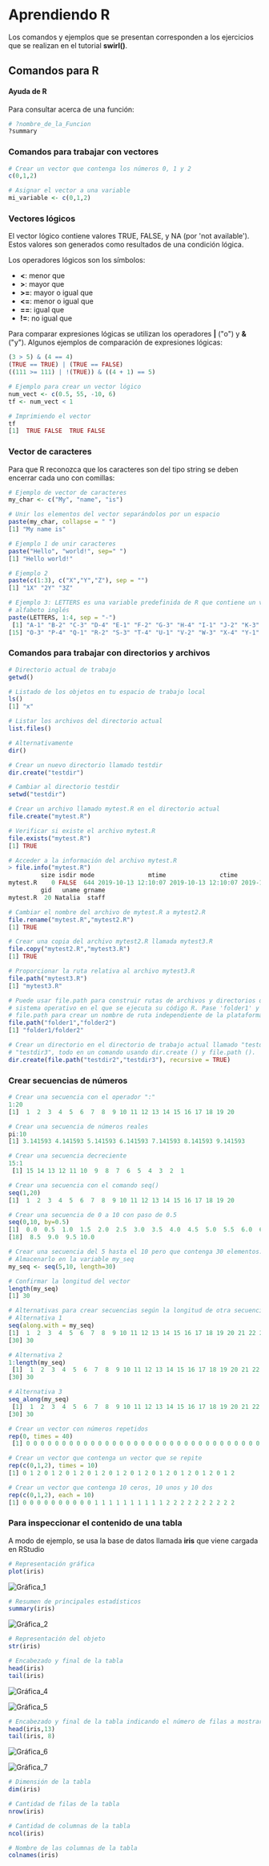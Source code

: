 # Aprendiendo R
Los comandos y ejemplos que se presentan corresponden a los ejercicios que se realizan en el tutorial **swirl()**. 

## Comandos para R

#### Ayuda de R

Para consultar acerca de una función:

```r
# ?nombre_de_la_Funcion
?summary
```
### Comandos para trabajar con vectores

```r
# Crear un vector que contenga los números 0, 1 y 2
c(0,1,2)
```

```r
# Asignar el vector a una variable
mi_variable <- c(0,1,2)
```

### Vectores lógicos

El vector lógico contiene valores TRUE, FALSE, y NA (por 'not available'). Estos valores son generados como resultados de una condición lógica.

Los operadores lógicos son los símbolos:
- **<**: menor que
- **>**: mayor que
- **>=**: mayor o igual que
- **<=**: menor o igual que
- **==**: igual que
- **!=**: no igual que

Para comparar expresiones lógicas se utilizan los operadores **|** ("o") y **&** ("y"). Algunos ejemplos de comparación de expresiones lógicas:

```r
(3 > 5) & (4 == 4)
(TRUE == TRUE) | (TRUE == FALSE)
((111 >= 111) | !(TRUE)) & ((4 + 1) == 5)
```

```r
# Ejemplo para crear un vector lógico
num_vect <- c(0.5, 55, -10, 6)
tf <- num_vect < 1

# Imprimiendo el vector
tf
[1]  TRUE FALSE  TRUE FALSE
```

### Vector de caracteres

Para que R reconozca que los caracteres son del tipo string se deben encerrar cada uno con comillas:

```r
# Ejemplo de vector de caracteres
my_char <- c("My", "name", "is")
```

```r
# Unir los elementos del vector separándolos por un espacio
paste(my_char, collapse = " ")
[1] "My name is"
```

```r
# Ejemplo 1 de unir caracteres
paste("Hello", "world!", sep=" ")
[1] "Hello world!"
```
```r
# Ejemplo 2
paste(c(1:3), c("X","Y","Z"), sep = "")
[1] "1X" "2Y" "3Z"
```

```r
# Ejemplo 3: LETTERS es una variable predefinida de R que contiene un vector de las 26 letras del 
# alfabeto inglés
paste(LETTERS, 1:4, sep = "-")
 [1] "A-1" "B-2" "C-3" "D-4" "E-1" "F-2" "G-3" "H-4" "I-1" "J-2" "K-3" "L-4" "M-1" "N-2"
[15] "O-3" "P-4" "Q-1" "R-2" "S-3" "T-4" "U-1" "V-2" "W-3" "X-4" "Y-1" "Z-2"
```

### Comandos para trabajar con directorios y archivos

```r
# Directorio actual de trabajo
getwd()
```

```r
# Listado de los objetos en tu espacio de trabajo local
ls()
[1] "x"
```

```r
# Listar los archivos del directorio actual  
list.files()

# Alternativamente 
dir()
```

```r
# Crear un nuevo directorio llamado testdir
dir.create("testdir")
```

```r
# Cambiar al directorio testdir
setwd("testdir")
```

```r
# Crear un archivo llamado mytest.R en el directorio actual
file.create("mytest.R")
```

```r
# Verificar si existe el archivo mytest.R
file.exists("mytest.R")
[1] TRUE
```

```r
# Acceder a la información del archivo mytest.R
> file.info("mytest.R")
         size isdir mode               mtime               ctime               atime uid
mytest.R    0 FALSE  644 2019-10-13 12:10:07 2019-10-13 12:10:07 2019-10-13 12:10:07 501
         gid   uname grname
mytest.R  20 Natalia  staff
```

```r
# Cambiar el nombre del archivo de mytest.R a mytest2.R
file.rename("mytest.R","mytest2.R")
[1] TRUE
```

```r
# Crear una copia del archivo mytest2.R llamada mytest3.R
file.copy("mytest2.R","mytest3.R")
[1] TRUE
```

```r
# Proporcionar la ruta relativa al archivo mytest3.R
file.path("mytest3.R")
[1] "mytest3.R"
```

```r
# Puede usar file.path para construir rutas de archivos y directorios que sean independientes del
# sistema operativo en el que se ejecuta su código R. Pase 'folder1' y 'folder2' como argumentos al
# file.path para crear un nombre de ruta independiente de la plataforma.
file.path("folder1","folder2")
[1] "folder1/folder2"
```

```r
# Crear un directorio en el directorio de trabajo actual llamado "testdir2" y un subdirectorio llamado 
# "testdir3", todo en un comando usando dir.create () y file.path ().
dir.create(file.path("testdir2","testdir3"), recursive = TRUE)
```

### Crear secuencias de números

```r
# Crear una secuencia con el operador ":"
1:20
[1]  1  2  3  4  5  6  7  8  9 10 11 12 13 14 15 16 17 18 19 20
```

```r
# Crear una secuencia de números reales
pi:10
[1] 3.141593 4.141593 5.141593 6.141593 7.141593 8.141593 9.141593
```

```r
# Crear una secuencia decreciente
15:1
 [1] 15 14 13 12 11 10  9  8  7  6  5  4  3  2  1
 ```
 
 ```r
 # Crear una secuencia con el comando seq()
 seq(1,20)
 [1]  1  2  3  4  5  6  7  8  9 10 11 12 13 14 15 16 17 18 19 20
 ```
 
 ```r
 # Crear una secuencia de 0 a 10 con paso de 0.5
 seq(0,10, by=0.5)
 [1]  0.0  0.5  1.0  1.5  2.0  2.5  3.0  3.5  4.0  4.5  5.0  5.5  6.0  6.5  7.0  7.5  8.0
[18]  8.5  9.0  9.5 10.0
```

```r
# Crear una secuencia del 5 hasta el 10 pero que contenga 30 elementos. 
# Almacenarlo en la variable my_seq
my_seq <- seq(5,10, length=30)
```

```r
# Confirmar la longitud del vector
length(my_seq)
[1] 30
```

```r
# Alternativas para crear secuencias según la longitud de otra secuencia
# Alternativa 1 
seq(along.with = my_seq)
[1]  1  2  3  4  5  6  7  8  9 10 11 12 13 14 15 16 17 18 19 20 21 22 23 24 25 26 27 28 29
[30] 30

# Alternativa 2
1:length(my_seq)
 [1]  1  2  3  4  5  6  7  8  9 10 11 12 13 14 15 16 17 18 19 20 21 22 23 24 25 26 27 28 29
[30] 30

# Alternativa 3
seq_along(my_seq)
 [1]  1  2  3  4  5  6  7  8  9 10 11 12 13 14 15 16 17 18 19 20 21 22 23 24 25 26 27 28 29
[30] 30
```

```r
# Crear un vector con números repetidos
rep(0, times = 40)
 [1] 0 0 0 0 0 0 0 0 0 0 0 0 0 0 0 0 0 0 0 0 0 0 0 0 0 0 0 0 0 0 0 0 0 0 0 0 0 0 0 0
 ```
 
 ```r
 # Crear un vector que contenga un vector que se repite
 rep(c(0,1,2), times = 10)
 [1] 0 1 2 0 1 2 0 1 2 0 1 2 0 1 2 0 1 2 0 1 2 0 1 2 0 1 2 0 1 2
 ```
 
 ```r
 # Crear un vector que contenga 10 ceros, 10 unos y 10 dos
 rep(c(0,1,2), each = 10)
 [1] 0 0 0 0 0 0 0 0 0 0 1 1 1 1 1 1 1 1 1 1 2 2 2 2 2 2 2 2 2 2
 ```

 ### Para inspeccionar el contenido de una tabla

A modo de ejemplo, se usa la base de datos llamada **iris** que viene cargada en RStudio

```r
# Representación gráfica
plot(iris)
```
![Gráfica_1](/img/Rplot_iris.png)

```r
# Resumen de principales estadísticos
summary(iris)
```
![Gráfica_2](/img/summary_iris.png)

```r
# Representación del objeto
str(iris)
```

```r
# Encabezado y final de la tabla
head(iris)
tail(iris)
```
![Gráfica_4](/img/head_iris.png)

![Gráfica_5](/img/tail_iris.png)

```r
# Encabezado y final de la tabla indicando el número de filas a mostrar
head(iris,13)
tail(iris, 8)
```
![Gráfica_6](/img/head_iris_13.png)

![Gráfica_7](/img/tail_iris_8.png)

```r
# Dimensión de la tabla
dim(iris)
```

```r
# Cantidad de filas de la tabla
nrow(iris)
```

```r
# Cantidad de columnas de la tabla
ncol(iris)
```

```r
# Nombre de las columnas de la tabla
colnames(iris)
```
 
 










